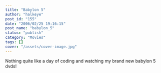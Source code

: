 ```yaml
---
title: "Babylon 5"
author: "halkeye"
post_id: "155"
date: "2006/02/25 19:16:15"
post_name: "babylon_5"
status: "publish"
category: "Movies"
tags: []
cover: "/assets/cover-image.jpg"
---
```


Nothing quite like a day of coding and watching my brand new babylon 5 dvds!